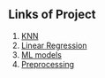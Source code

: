 ## Links of Project
1. [KNN](https://github.com/Ayushsharma707/Data-Science/blob/main/Assignment_2/KNN.ipynb)
2. [Linear Regression](https://github.com/Ayushsharma707/Data-Science/blob/main/Assignment_2/Linear_Regression.ipynb)
3. [ML models](https://github.com/Ayushsharma707/Data-Science/blob/main/Assignment_2/ML_Models.ipynb)
4. [Preprocessing](https://github.com/Ayushsharma707/Data-Science/blob/main/Assignment_2/Preprocessing.ipynb)

